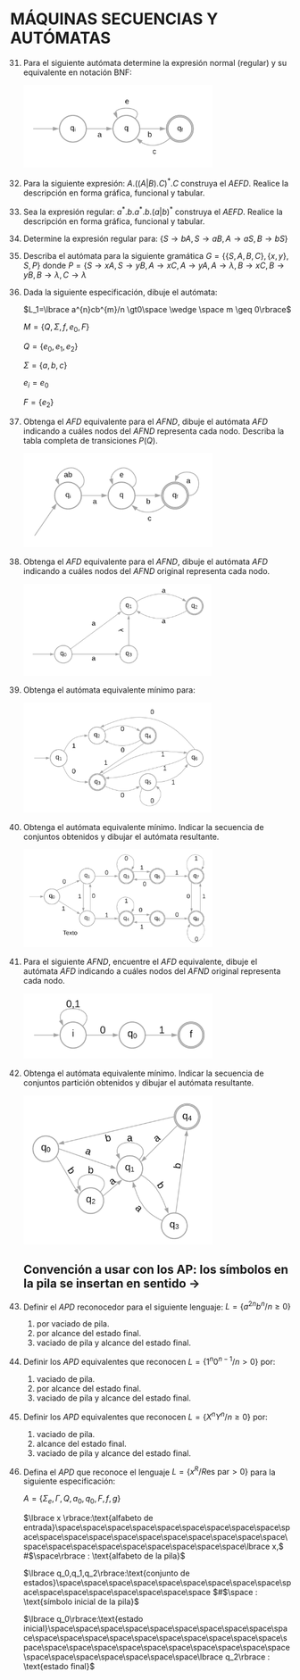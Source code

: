 # MÁQUINAS SECUENCIAS Y AUTÓMATAS

31. Para el siguiente autómata determine la expresión normal (regular) y su equivalente en notación BNF:

    <img src="https://github.com/3dl3rw0lf/ssl/blob/main/t_p/img/exercise_31.png" style="zoom:33%;" />

32. Para la siguiente expresión: $A.((A|B).C)^{*}.C$ construya el *AEFD*. Realice la descripción en forma gráfica, funcional y tabular.

33. Sea la expresión regular: $a^{*}.b.a^{*}.b.(a|b)^{*}$ construya el *AEFD*. Realice la descripción en forma gráfica, funcional y tabular.

34. Determine la expresión regular para: $\lbrace S \rightarrow bA, S \rightarrow aB, A \rightarrow aS, B \rightarrow bS\rbrace$

35. Describa el autómata para la siguiente gramática $G=\lbrace \lbrace S,A,B,C\rbrace,\lbrace x,y\rbrace, S, P\rbrace$ donde $P=\lbrace S\rightarrow xA, S\rightarrow yB, A \rightarrow xC, A \rightarrow yA, A\rightarrow \lambda, B \rightarrow xC, B\rightarrow yB, B \rightarrow \lambda, C \rightarrow \lambda$  

36. Dada la siguiente especificación, dibuje el autómata:

    $L_1=\lbrace a^{n}cb^{m}/n \gt0\space \wedge \space m \geq 0\rbrace$ 

    $M=\lbrace Q, \Sigma, f, e_0, F\rbrace$

    $Q=\lbrace e_0, e_1, e_2\rbrace$

    $\Sigma= \lbrace a,b,c\rbrace$

    $e_i=e_0$

    $F=\lbrace e_2\rbrace$

37.  Obtenga el *AFD* equivalente para el *AFND*, dibuje el autómata *AFD* indicando a cuáles nodos del *AFND* representa cada nodo. Describa la tabla completa de transiciones $P(Q)$.

     <img src="https://github.com/3dl3rw0lf/ssl/blob/main/t_p/img/exercise_37.png" alt="exercise_37" style="zoom:33%;" />

38. Obtenga el *AFD* equivalente para el *AFND*, dibuje el autómata *AFD* indicando a cuáles nodos del *AFND* original representa cada nodo.

    <img src="https://github.com/3dl3rw0lf/ssl/blob/main/t_p/img/exercise_38.png" style="zoom:33%;" />

39. Obtenga el autómata equivalente mínimo para:

    <img src="https://github.com/3dl3rw0lf/ssl/blob/main/t_p/img/exercise_39.png" alt="exercise_39" style="zoom:33%;" />

40. Obtenga el autómata equivalente mínimo. Indicar la secuencia de conjuntos obtenidos y dibujar el autómata resultante.

    <img src="https://github.com/3dl3rw0lf/ssl/blob/main/t_p/img/exercise_40.png" style="zoom:33%;" />

41. Para el siguiente *AFND*, encuentre el *AFD* equivalente, dibuje el autómata *AFD* indicando a cuáles nodos del *AFND* original representa cada nodo.

    <img src="https://github.com/3dl3rw0lf/ssl/blob/main/t_p/img/exercise_41.png" style="zoom:33%;" />

42.  Obtenga el autómata equivalente mínimo. Indicar la secuencia de conjuntos partición obtenidos y dibujar el autómata resultante.

     <img src="https://github.com/3dl3rw0lf/ssl/blob/main/t_p/img/exercise_42.png" alt="exercise_42" style="zoom:33%;" />

     ## Convención a usar con los AP: los símbolos en la pila se insertan en sentido $\rightarrow$

43.  Definir el *APD* reconocedor para el siguiente lenguaje: $L = \lbrace a^{2n}b^{n}/n \geq 0\rbrace$

     1. por vaciado de pila.
     2. por alcance del estado final.
     3. vaciado de pila y alcance del estado final.

44.  Definir los *APD* equivalentes que reconocen $L= \lbrace 1^{n}0^{n-1}/n \gt 0\rbrace$ por:

     1. vaciado de pila.
     2. por alcance del estado final.
     3. vaciado de pila y alcance del estado final.

45.  Definir los *APD* equivalentes que reconocen $L=\lbrace X^{n}Y^{n}/n \geq 0\rbrace$ por:

     1. vaciado de pila.
     2. alcance del estado final.
     3. vaciado de pila y alcance del estado final.

46.  Defina el *APD* que reconoce el lenguaje $L= \lbrace x^{R}/R \text{es par} \gt 0\rbrace$ para la siguiente especificación:

     $A=\lbrace \Sigma_e, \Gamma, Q, a_0,q_0,F,f,g\rbrace$

     $\lbrace x \rbrace:\text{alfabeto de entrada}\space\space\space\space\space\space\space\space\space\space\space\space\space\space\space\space\space\space\space\space\space\space\space\space\space\space\space\space\space\lbrace x,$ #$\space\rbrace : \text{alfabeto de la pila}$

     $\lbrace q_0,q_1,q_2\rbrace:\text{conjunto de estados}\space\space\space\space\space\space\space\space\space\space\space\space\space\space\space\space\space $#$\space : \text{símbolo inicial de la pila}$

     $\lbrace q_0\rbrace:\text{estado inicial}\space\space\space\space\space\space\space\space\space\space\space\space\space\space\space\space\space\space\space\space\space\space\space\space\space\space\space\space\space\space\space\space\space\space\space\space\space\space\lbrace q_2\rbrace : \text{estado final}$
